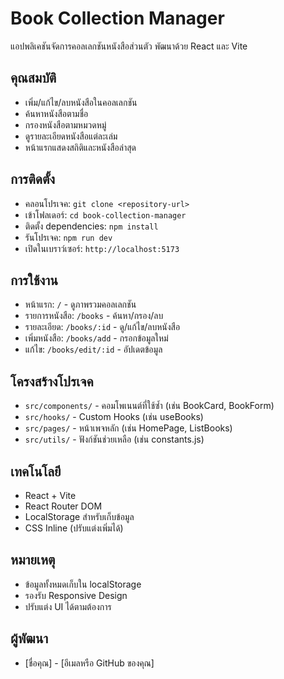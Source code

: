 # Book Collection Manager

แอปพลิเคชันจัดการคอลเลกชันหนังสือส่วนตัว พัฒนาด้วย React และ Vite

## คุณสมบัติ
- เพิ่ม/แก้ไข/ลบหนังสือในคอลเลกชัน
- ค้นหาหนังสือตามชื่อ
- กรองหนังสือตามหมวดหมู่
- ดูรายละเอียดหนังสือแต่ละเล่ม
- หน้าแรกแสดงสถิติและหนังสือล่าสุด

## การติดตั้ง
- คลอนโปรเจค: `git clone <repository-url>`
- เข้าโฟลเดอร์: `cd book-collection-manager`
- ติดตั้ง dependencies: `npm install`
- รันโปรเจค: `npm run dev`
- เปิดในเบราว์เซอร์: `http://localhost:5173`

## การใช้งาน
- หน้าแรก: `/` - ดูภาพรวมคอลเลกชัน
- รายการหนังสือ: `/books` - ค้นหา/กรอง/ลบ
- รายละเอียด: `/books/:id` - ดู/แก้ไข/ลบหนังสือ
- เพิ่มหนังสือ: `/books/add` - กรอกข้อมูลใหม่
- แก้ไข: `/books/edit/:id` - อัปเดตข้อมูล

## โครงสร้างโปรเจค
- `src/components/` - คอมโพเนนต์ที่ใช้ซ้ำ (เช่น BookCard, BookForm)
- `src/hooks/` - Custom Hooks (เช่น useBooks)
- `src/pages/` - หน้าเพจหลัก (เช่น HomePage, ListBooks)
- `src/utils/` - ฟังก์ชันช่วยเหลือ (เช่น constants.js)

## เทคโนโลยี
- React + Vite
- React Router DOM
- LocalStorage สำหรับเก็บข้อมูล
- CSS Inline (ปรับแต่งเพิ่มได้)

## หมายเหตุ
- ข้อมูลทั้งหมดเก็บใน localStorage
- รองรับ Responsive Design
- ปรับแต่ง UI ได้ตามต้องการ

## ผู้พัฒนา
- [ชื่อคุณ] - [อีเมลหรือ GitHub ของคุณ]
